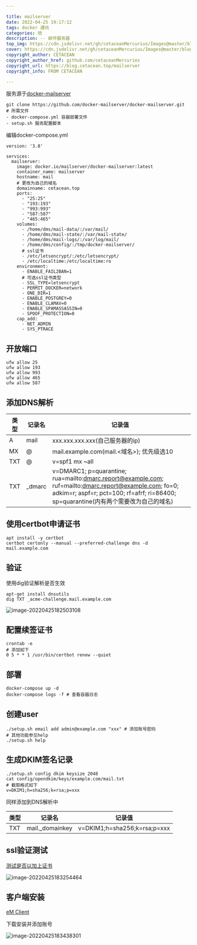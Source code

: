 ```yaml
---

title: mailserver
date: 2022-04-25 19:17:12
tags: docker 通讯
categories: 琐
description: -- 邮件服务器
top_img: https://cdn.jsdelivr.net/gh/cetaceanMercurius/Images@master/blog/mailserver.png
cover: https://cdn.jsdelivr.net/gh/cetaceanMercurius/Images@master/blog/mailserver.png
copyright_author: CETACEAN
copyright_author_href: github.com/cetaceanMercuries
copyright_url: https://blog.cetacean.top/mailserver
copyright_info: FROM CETACEAN

---
```


服务源于[docker-mailserver](https://github.com/docker-mailserver/docker-mailserver)

```shell
git clone https://github.com/docker-mailserver/docker-mailserver.git
# 所需文件
- docker-compose.yml 容器部署文件
- setup.sh 服务配置脚本
```

编辑docker-compose.yml

```docker
version: '3.8'

services:
  mailserver:
    image: docker.io/mailserver/docker-mailserver:latest
    container_name: mailserver
    hostname: mail
    # 更改为自己的域名
    domainname: cetacean.top
    ports:
      - "25:25"
      - "193:193"
      - "993:993"
      - "587:587"
      - "465:465"
    volumes:
      - /home/dms/mail-data/:/var/mail/
      - /home/dms/mail-state/:/var/mail-state/
      - /home/dms/mail-logs/:/var/log/mail/
      - /home/dms/config/:/tmp/docker-mailserver/
      # ssl证书
      - /etc/letsencrypt/:/etc/letsencrypt/
      - /etc/localtime:/etc/localtime:ro
    environment:
      - ENABLE_FAIL2BAN=1
      # 可选ssl证书类型
      - SSL_TYPE=letsencrypt
      - PERMIT_DOCKER=network
      - ONE_DIR=1
      - ENABLE_POSTGREY=0
      - ENABLE_CLAMAV=0
      - ENABLE_SPAMASSASSIN=0
      - SPOOF_PROTECTION=0
    cap_add:
      - NET_ADMIN
      - SYS_PTRACE
```

## 开放端口

```shell
ufw allow 25
ufw allow 193
ufw allow 993
ufw allow 465
ufw allow 587
```

## 添加DNS解析

| 类型 | 记录名 | 记录值                                                       |
| ---- | ------ | ------------------------------------------------------------ |
| A    | mail   | xxx.xxx.xxx.xxx(自己服务器的ip)                              |
| MX   | @      | mail.example.com(mail.<域名>); 优先级选10                    |
| TXT  | @      | v=spf1 mx ~all                                               |
| TXT  | _dmarc | v=DMARC1; p=quarantine; rua=mailto:dmarc.report@example.com; ruf=mailto:dmarc.report@example.com; fo=0; adkim=r; aspf=r; pct=100; rf=afrf; ri=86400; sp=quarantine(内有两个需要改为自己的域名) |

## 使用certbot申请证书

```shell
apt install -y certbot
certbot certonly --manual --preferred-challenge dns -d  mail.example.com
```

## 验证

使用dig验证解析是否生效

```shell
apt-get install dnsutils
dig TXT _acme-challenge.mail.example.com
```

![image-20220425182503108](http://qiniu.cetacean.top/typora/image-20220425182503108.png)

## 配置续签证书

```shell
crontab -e
# 添加如下
0 5 * * 1 /usr/bin/certbot renew --quiet
```

## 部署

```shell
docker-compose up -d
docker-compose logs -f # 查看容器日志
```

## 创建user

```shell
./setup.sh email add admin@example.com "xxx" # 添加账号密码
# 其他功能参见help
./setup.sh help
```

## 生成DKIM签名记录

```shell
./setup.sh config dkim keysize 2048
cat config/opendkim/keys/example.com/mail.txt
# 截取格式如下
v=DKIM1;h=sha256;k=rsa;p=xxx
```

同样添加到DNS解析中

| 类型 | 记录名          | 记录值                       |
| ---- | --------------- | ---------------------------- |
| TXT  | mail._domainkey | v=DKIM1;h=sha256;k=rsa;p=xxx |

## ssl验证测试

[测试是否以加上证书](https://www.checktls.com/)

![image-20220425183254464](http://qiniu.cetacean.top/typora/image-20220425183254464.png)

## 客户端安装

[eM Client](https://www.emclient.com/)

下载安装并添加账号

![image-20220425183438301](http://qiniu.cetacean.top/typora/image-20220425183438301.png)